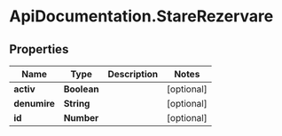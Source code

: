 # ApiDocumentation.StareRezervare

## Properties

Name | Type | Description | Notes
------------ | ------------- | ------------- | -------------
**activ** | **Boolean** |  | [optional] 
**denumire** | **String** |  | [optional] 
**id** | **Number** |  | [optional] 


